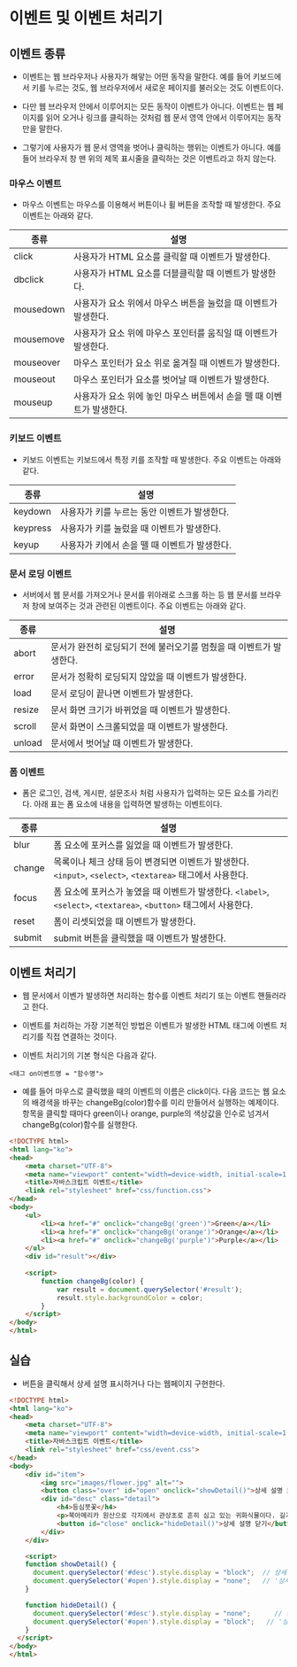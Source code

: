 # 이벤트 및 이벤트 처리기

## 이벤트 종류

* 이벤트는 웹 브라우저나 사용자가 해앟는 어떤 동작을 말한다. 예를 들어 키보드에서 키를 누르는 것도, 웹 브라우저에서 새로운 페이지를 불러오는 것도 이벤트이다.

* 다만 웹 브라우저 안에서 이루어지는 모든 동작이 이벤트가 아니다. 이벤트는 웹 페이지를 읽어 오거나 링크를 클릭하는 것처럼 웹 문서 영역 안에서 이루어지는 동작만을 말한다.

* 그렇기에 사용자가 웹 문서 영역을 벗어나 클릭하는 행위는 이벤트가 아니다. 예를 들어 브라우저 창 맨 위의 제목 표시줄을 클릭하는 것은 이벤트라고 하지 않는다.

### 마우스 이벤트

* 마우스 이벤트는 마우스를 이용해서 버튼이나 휠 버튼을 조작할 때 발생한다. 주요 이벤트는 아래와 같다.

| 종류 | 설명 | 
| ---- | ---- |
| click | 사용자가 HTML 요소를 클릭할 때 이벤트가 발생한다. |
| dbclick | 사용자가 HTML 요소를 더블클릭할 때 이벤트가 발생한다. |
| mousedown | 사용자가 요소 위에서 마우스 버튼을 눌렀을 때 이벤트가 발생한다. |
| mousemove | 사용자가 요소 위에 마우스 포인터를 움직일 때 이벤트가 발생한다. |
| mouseover | 마우스 포인터가 요소 위로 옮겨질 때 이벤트가 발생한다. |
| mouseout | 마우스 포인터가 요소를 벗어날 때 이벤트가 발생한다. |
| mouseup | 사용자가 요소 위에 놓인 마우스 버튼에서 손을 뗄 때 이벤트가 발생한다. |

### 키보드 이벤트

* 키보드 이벤트는 키보드에서 특정 키를 조작할 때 발생한다. 주요 이벤트는 아래와 같다.

| 종류 | 설명 | 
| ---- | ---- |
| keydown | 사용자가 키를 누르는 동안 이벤트가 발생한다. |
| keypress | 사용자가 키를 눌렀을 때 이벤트가 발생한다. |
| keyup | 사용자가 키에서 손을 뗄 때 이벤트가 발생한다. |

### 문서 로딩 이벤트

* 서버에서 웹 문서를 가져오거나 문서를 위아래로 스크롤 하는 등 웹 문서를 브라우저 창에 보여주는 것과 관련된 이벤트이다. 주요 이벤트는 아래와 같다.

| 종류 | 설명 |
| ---- | ---- |
| abort | 문서가 완전히 로딩되기 전에 불러오기를 멈췄을 때 이벤트가 발생한다. |
| error | 문서가 정확히 로딩되지 않았을 때 이벤트가 발생한다. |
| load | 문서 로딩이 끝나면 이벤트가 발생한다. |
| resize | 문서 화면 크기가 바뀌었을 때 이벤트가 발생한다. |
| scroll | 문서 화면이 스크롤되었을 때 이벤트가 발생한다. |
| unload | 문서에서 벗어날 때 이벤트가 발생한다. |

### 폼 이벤트

* 폼은 로그인, 검색, 게시판, 설문조사 처럼 사용자가 입력하는 모든 요소를 가리킨다. 아래 표는 폼 요소에 내용을 입력하면 발생하는 이벤트이다.

| 종류 | 설명 |
| ---- | ---- |
| blur | 폼 요소에 포커스를 잃었을 때 이벤트가 발생한다. |
| change | 목록이나 체크 상태 등이 변경되면 이벤트가 발생한다. ```<input>```, ```<select>```, ```<textarea>``` 태그에서 사용한다. |
| focus | 폼 요소에 포커스가 놓였을 때 이벤트가 발생한다. ```<label>```, ```<select>```, ```<textarea>```, ```<button>``` 태그에서 사용한다. |
| reset | 폼이 리셋되었을 때 이벤트가 발생한다. |
| submit | submit 버튼을 클릭했을 때 이벤트가 발생한다. |

## 이벤트 처리기

* 웹 문서에서 이벤가 발생하면 처리하는 함수를 이벤트 처리기 또는 이벤트 핸들러라고 한다.

* 이벤트를 처리하는 가장 기본적인 방법은 이벤트가 발생한 HTML 태그에 이벤트 처리기를 직접 연결하는 것이다.

* 이벤트 처리기의 기본 형식은 다음과 같다.

```<태그 on이벤트명 = "함수명">```

* 예를 들어 마우스로 클릭했을 때의 이벤트의 이름은 click이다. 다음 코드는 웹 요소의 배경색을 바꾸는 changeBg(color)함수를 미리 만들어서 실행하는 예제이다. 항목을 클릭할 때마다 green이나 orange, purple의 색상값을 인수로 넘겨서 changeBg(color)함수를 실행한다.

```html
<!DOCTYPE html>
<html lang="ko">
<head>
	<meta charset="UTF-8">
	<meta name="viewport" content="width=device-width, initial-scale=1.0">
	<title>자바스크립트 이벤트</title>
	<link rel="stylesheet" href="css/function.css">
</head>
<body>
	<ul>
		<li><a href="#" onclick="changeBg('green')">Green</a></li>
		<li><a href="#" onclick="changeBg('orange')">Orange</a></li>
		<li><a href="#" onclick="changeBg('purple')">Purple</a></li>
	</ul>		
	<div id="result"></div>
	
	<script>
		function changeBg(color) {
			var result = document.querySelector('#result');
			result.style.backgroundColor = color;
		}
	</script>
</body>
</html>  
```

## 실습

* 버튼을 클릭해서 상세 설명 표시하거나 다는 웹페이지 구현한다.

```html
<!DOCTYPE html>
<html lang="ko">
<head>
	<meta charset="UTF-8">
	<meta name="viewport" content="width=device-width, initial-scale=1.0">
	<title>자바스크립트 이벤트</title>
	<link rel="stylesheet" href="css/event.css">
</head>
<body>
	<div id="item">
		<img src="images/flower.jpg" alt="">
		<button class="over" id="open" onclick="showDetail()">상세 설명 보기</button>
		<div id="desc" class="detail">
			<h4>등심붓꽃</h4>
			<p>북아메리카 원산으로 각지에서 관상초로 흔히 심고 있는 귀화식물이다. 길가나 잔디밭에서 흔히 볼 수 있다. 아주 작은 씨앗을 무수히 많이 가지고 있는데 바람을 이용해 씨앗들을 날려보내거나, 뿌리줄기를 통해 동일한 개체들을 많이 만들어 냄으로써 번식한다. </p>
			<button id="close" onclick="hideDetail()">상세 설명 닫기</button>
		</div>
	</div>	

	<script>
    function showDetail() {
      document.querySelector('#desc').style.display = "block";	// 상세 설명 부분을 화면에 표시
      document.querySelector('#open').style.display = "none";   // '상세 설명 보기' 단추를 화면에서 감춤
    }

    function hideDetail() {
      document.querySelector('#desc').style.display = "none";	   // 상세 설명 부분을 화면에서 감춤
      document.querySelector('#open').style.display = "block";	 // '상세 설명 보기' 단추를 화면에 표시
    }
  </script>
</body>
</html>  
```
